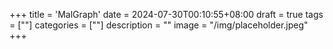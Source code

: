 +++
title = 'MalGraph'
date = 2024-07-30T00:10:55+08:00
draft = true
tags = [""]
categories = [""]
description = ""
image = "/img/placeholder.jpeg"
+++
